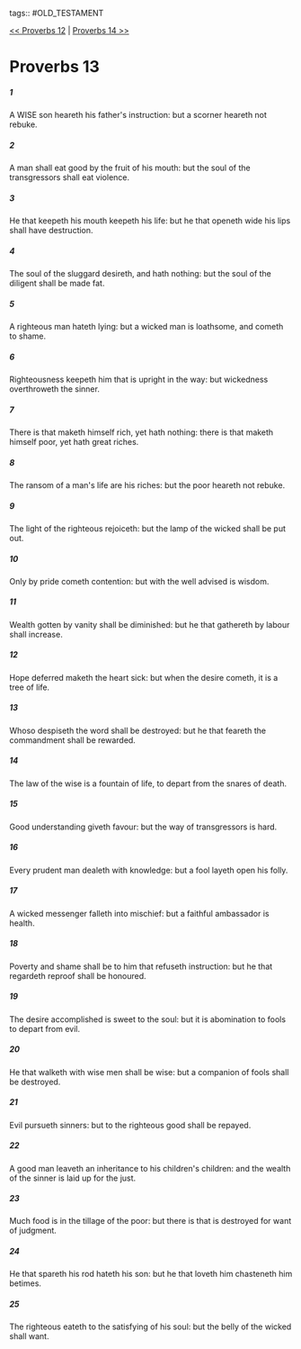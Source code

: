 tags:: #OLD_TESTAMENT

[<< Proverbs 12](OLD_TESTAMENT/20_Proverbs/Proverbs_12.md) | [Proverbs 14 >>](OLD_TESTAMENT/20_Proverbs/Proverbs_14.md)

# Proverbs 13

##### 1

A WISE son heareth his father's instruction: but a scorner heareth not rebuke.

##### 2

A man shall eat good by the fruit of his mouth: but the soul of the transgressors shall eat violence.

##### 3

He that keepeth his mouth keepeth his life: but he that openeth wide his lips shall have destruction.

##### 4

The soul of the sluggard desireth, and hath nothing: but the soul of the diligent shall be made fat.

##### 5

A righteous man hateth lying: but a wicked man is loathsome, and cometh to shame.

##### 6

Righteousness keepeth him that is upright in the way: but wickedness overthroweth the sinner.

##### 7

There is that maketh himself rich, yet hath nothing: there is that maketh himself poor, yet hath great riches.

##### 8

The ransom of a man's life are his riches: but the poor heareth not rebuke.

##### 9

The light of the righteous rejoiceth: but the lamp of the wicked shall be put out.

##### 10

Only by pride cometh contention: but with the well advised is wisdom.

##### 11

Wealth gotten by vanity shall be diminished: but he that gathereth by labour shall increase.

##### 12

Hope deferred maketh the heart sick: but when the desire cometh, it is a tree of life.

##### 13

Whoso despiseth the word shall be destroyed: but he that feareth the commandment shall be rewarded.

##### 14

The law of the wise is a fountain of life, to depart from the snares of death.

##### 15

Good understanding giveth favour: but the way of transgressors is hard.

##### 16

Every prudent man dealeth with knowledge: but a fool layeth open his folly.

##### 17

A wicked messenger falleth into mischief: but a faithful ambassador is health.

##### 18

Poverty and shame shall be to him that refuseth instruction: but he that regardeth reproof shall be honoured.

##### 19

The desire accomplished is sweet to the soul: but it is abomination to fools to depart from evil.

##### 20

He that walketh with wise men shall be wise: but a companion of fools shall be destroyed.

##### 21

Evil pursueth sinners: but to the righteous good shall be repayed.

##### 22

A good man leaveth an inheritance to his children's children: and the wealth of the sinner is laid up for the just.

##### 23

Much food is in the tillage of the poor: but there is that is destroyed for want of judgment.

##### 24

He that spareth his rod hateth his son: but he that loveth him chasteneth him betimes.

##### 25

The righteous eateth to the satisfying of his soul: but the belly of the wicked shall want.
